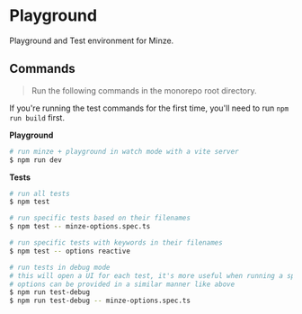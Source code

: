 # Playground

Playground and Test environment for Minze.

## Commands

> Run the following commands in the monorepo root directory.

If you're running the test commands for the first time, you'll need to run `npm run build` first.

**Playground**

```bash
# run minze + playground in watch mode with a vite server
$ npm run dev
```

**Tests**

```bash
# run all tests
$ npm test

# run specific tests based on their filenames
$ npm test -- minze-options.spec.ts

# run specific tests with keywords in their filenames
$ npm test -- options reactive

# run tests in debug mode
# this will open a UI for each test, it's more useful when running a specific test
# options can be provided in a similar manner like above
$ npm run test-debug
$ npm run test-debug -- minze-options.spec.ts
```
